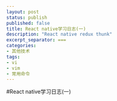 ```yaml
---
layout: post
status: publish
published: false
title: React native学习日志(一)
description: "React native redux thunk"
excerpt_separator: ===
categories:
- 其他技术
tags:
- vi
- vim
- 常用命令
---
```


#React native学习日志(一)

